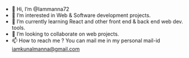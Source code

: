 - 👋 Hi, I’m @Iammanna72
- 👀 I’m interested in Web & Software development projects. 
- 🌱 I’m currently learning React and other front end  & back end web dev. tools.
- 💞️ I’m looking to collaborate on web projects.
- 📫 How to reach me ? You can mail me in my personal mail-id iamkunalmanna@gmail.com


